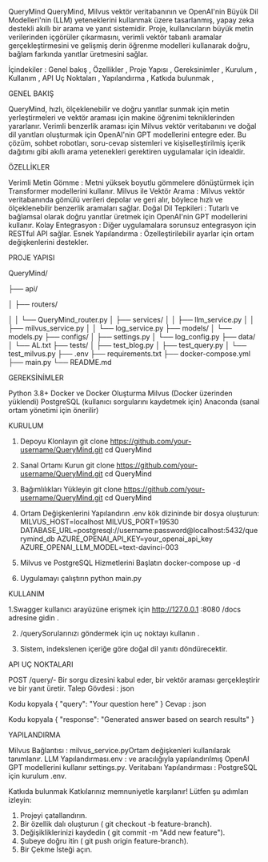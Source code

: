 QueryMind
QueryMind, Milvus vektör veritabanının ve OpenAI'nin Büyük Dil Modelleri'nin (LLM) yeteneklerini kullanmak üzere tasarlanmış, yapay zeka destekli akıllı bir arama ve yanıt sistemidir. Proje, kullanıcıların büyük metin verilerinden içgörüler çıkarmasını, verimli vektör tabanlı aramalar gerçekleştirmesini ve gelişmiş derin öğrenme modelleri kullanarak doğru, bağlam farkında yanıtlar üretmesini sağlar.


İçindekiler :
Genel bakış ,
Özellikler ,
Proje Yapısı ,
Gereksinimler , 
Kurulum ,
Kullanım , 
API Uç Noktaları ,
Yapılandırma ,
Katkıda bulunmak ,


GENEL BAKIŞ

QueryMind, hızlı, ölçeklenebilir ve doğru yanıtlar sunmak için metin yerleştirmeleri ve vektör araması için makine öğrenimi tekniklerinden yararlanır. Verimli benzerlik araması için Milvus vektör veritabanını ve doğal dil yanıtları oluşturmak için OpenAI'nin GPT modellerini entegre eder. Bu çözüm, sohbet robotları, soru-cevap sistemleri ve kişiselleştirilmiş içerik dağıtımı gibi akıllı arama yetenekleri gerektiren uygulamalar için idealdir.

ÖZELLİKLER

Verimli Metin Gömme : Metni yüksek boyutlu gömmelere dönüştürmek için Transformer modellerini kullanır.
Milvus ile Vektör Arama : Milvus vektör veritabanında gömülü verileri depolar ve geri alır, böylece hızlı ve ölçeklenebilir benzerlik aramaları sağlar.
Doğal Dil Tepkileri : Tutarlı ve bağlamsal olarak doğru yanıtlar üretmek için OpenAI'nin GPT modellerini kullanır.
Kolay Entegrasyon : Diğer uygulamalara sorunsuz entegrasyon için RESTful API sağlar.
Esnek Yapılandırma : Özelleştirilebilir ayarlar için ortam değişkenlerini destekler.

PROJE YAPISI

QueryMind/

├── api/

│   ├── routers/

│   │   └── QueryMind_router.py
│   ├── services/
│   │   ├── llm_service.py
│   │   ├── milvus_service.py
│   │   └── log_service.py
├── models/
│   └── models.py
├── configs/
│   ├── settings.py
│   └── log_config.py
├── data/
│   └── AL.txt
├── tests/
│   ├── test_blog.py
│   ├── test_query.py
│   └── test_milvus.py
├── .env
├── requirements.txt
├── docker-compose.yml
├── main.py
└── README.md


GEREKSİNİMLER

Python 3.8+
Docker ve Docker Oluşturma
Milvus (Docker üzerinden yüklendi)
PostgreSQL (kullanıcı sorgularını kaydetmek için)
Anaconda (sanal ortam yönetimi için önerilir)

KURULUM

1. Depoyu Klonlayın
git clone https://github.com/your-username/QueryMind.git
cd QueryMind
2. Sanal Ortamı Kurun git clone https://github.com/your-username/QueryMind.git
cd QueryMind

3. Bağımlılıkları Yükleyin  git clone https://github.com/your-username/QueryMind.git
cd QueryMind

4. Ortam Değişkenlerini Yapılandırın
.env kök dizininde bir dosya oluşturun:
MILVUS_HOST=localhost
MILVUS_PORT=19530
DATABASE_URL=postgresql://username:password@localhost:5432/querymind_db
AZURE_OPENAI_API_KEY=your_openai_api_key
AZURE_OPENAI_LLM_MODEL=text-davinci-003

5. Milvus ve PostgreSQL Hizmetlerini Başlatın docker-compose up -d

6. Uygulamayı çalıştırın python main.py



KULLANIM

1.Swagger kullanıcı arayüzüne erişmek için http://127.0.0.1 :8080 /docs adresine gidin .

2. /querySorularınızı göndermek için uç noktayı kullanın .

3. Sistem, indekslenen içeriğe göre doğal dil yanıtı döndürecektir.




API UÇ NOKTALARI

POST /query/- Bir sorgu dizesini kabul eder, bir vektör araması gerçekleştirir ve bir yanıt üretir.
Talep Gövdesi :
json

Kodu kopyala
{
  "query": "Your question here"
}
Cevap :
json

Kodu kopyala
{
  "response": "Generated answer based on search results"
}


YAPILANDIRMA

Milvus Bağlantısı : milvus_service.pyOrtam değişkenleri kullanılarak tanımlanır.
LLM Yapılandırması.env : ve aracılığıyla yapılandırılmış OpenAI GPT modellerini kullanır settings.py.
Veritabanı Yapılandırması : PostgreSQL için kurulum .env.


Katkıda bulunmak
Katkılarınız memnuniyetle karşılanır! Lütfen şu adımları izleyin:

1. Projeyi çatallandırın.
2. Bir özellik dalı oluşturun ( git checkout -b feature-branch).
3. Değişikliklerinizi kaydedin ( git commit -m "Add new feature").
4. Şubeye doğru itin ( git push origin feature-branch).
5. Bir Çekme İsteği açın.



